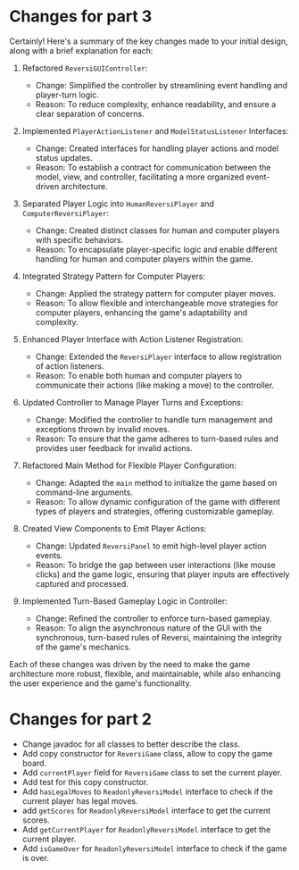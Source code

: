 # Changes for part 3
Certainly! Here's a summary of the key changes made to your initial design, along with a brief explanation for each:

1. Refactored `ReversiGUIController`:
    - Change: Simplified the controller by streamlining event handling and player-turn logic.
    - Reason: To reduce complexity, enhance readability, and ensure a clear separation of concerns.

2. Implemented `PlayerActionListener` and `ModelStatusListener` Interfaces:
    - Change: Created interfaces for handling player actions and model status updates.
    - Reason: To establish a contract for communication between the model, view, and controller, facilitating a more organized event-driven architecture.

3. Separated Player Logic into `HumanReversiPlayer` and `ComputerReversiPlayer`:
    - Change: Created distinct classes for human and computer players with specific behaviors.
    - Reason: To encapsulate player-specific logic and enable different handling for human and computer players within the game.

4. Integrated Strategy Pattern for Computer Players:
    - Change: Applied the strategy pattern for computer player moves.
    - Reason: To allow flexible and interchangeable move strategies for computer players, enhancing the game's adaptability and complexity.

5. Enhanced Player Interface with Action Listener Registration:
    - Change: Extended the `ReversiPlayer` interface to allow registration of action listeners.
    - Reason: To enable both human and computer players to communicate their actions (like making a move) to the controller.

6. Updated Controller to Manage Player Turns and Exceptions:
    - Change: Modified the controller to handle turn management and exceptions thrown by invalid moves.
    - Reason: To ensure that the game adheres to turn-based rules and provides user feedback for invalid actions.

7. Refactored Main Method for Flexible Player Configuration:
    - Change: Adapted the `main` method to initialize the game based on command-line arguments.
    - Reason: To allow dynamic configuration of the game with different types of players and strategies, offering customizable gameplay.

8. Created View Components to Emit Player Actions:
    - Change: Updated `ReversiPanel` to emit high-level player action events.
    - Reason: To bridge the gap between user interactions (like mouse clicks) and the game logic, ensuring that player inputs are effectively captured and processed.

9. Implemented Turn-Based Gameplay Logic in Controller:
    - Change: Refined the controller to enforce turn-based gameplay.
    - Reason: To align the asynchronous nature of the GUI with the synchronous, turn-based rules of Reversi, maintaining the integrity of the game's mechanics.

Each of these changes was driven by the need to make the game architecture more robust, flexible, and maintainable, while also enhancing the user experience and the game's functionality.

# Changes for part 2

- Change javadoc for all classes to better describe the class.
- Add copy constructor for `ReversiGame` class, allow to copy the game board.
- Add `currentPlayer` field for `ReversiGame` class to set the current player.
- Add test for this copy constructor.
- Add `hasLegalMoves` to `ReadonlyReversiModel` interface to check if the current player has legal moves.
- add `getScores` for `ReadonlyReversiModel` interface to get the current scores.
- Add `getCurrentPlayer` for `ReadonlyReversiModel` interface to get the current player.
- Add `isGameOver` for `ReadonlyReversiModel` interface to check if the game is over.